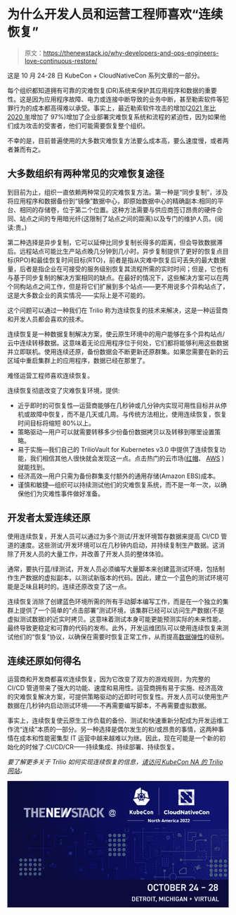 # 为什么开发人员和运营工程师喜欢“连续恢复”

> 原文：<https://thenewstack.io/why-developers-and-ops-engineers-love-continuous-restore/>

这是 10 月 24-28 日 KubeCon + CloudNativeCon 系列文章的一部分。

每个组织都知道拥有可靠的灾难恢复(DR)系统来保护其应用程序和数据的重要性。这是因为应用程序故障、电力或连接中断导致的业务中断，甚至勒索软件等犯罪行为的成本都高得难以承受。事实上，最近勒索软件攻击的增加([2021 年比 2020 年](https://www.securitymagazine.com/articles/97166-ransomware-attacks-nearly-doubled-in-2021#:~:text=Ransomware%20attacks%20rose%20by%2092.7,nation%2Dstate%20cyberattacks%20and%20more.)增加了 97%)增加了企业部署灾难恢复系统和流程的紧迫性，因为如果他们成为攻击的受害者，他们可能需要恢复整个组织。

不幸的是，目前普遍使用的大多数灾难恢复方法要么成本高，要么速度慢，或者两者兼而有之。

## **大多数组织有两种常见的灾难恢复途径**

到目前为止，组织一直依赖两种常见的灾难恢复方法。第一种是“同步复制”，涉及将应用程序和数据备份到“镜像”数据中心，即原始数据中心的精确副本:相同的平台、相同的存储卷，位于第二个位置。这种方法需要与供应商签订昂贵的硬件合同、站点之间的专用暗光纤(这限制了站点之间的距离)以及专门的维护人员。(阅读:贵。)

第二种选择是异步复制，它可以延伸比同步复制长得多的距离，但会导致数据滞后。远程站点可能比生产站点晚几分钟到几小时。异步复制提供了更好的恢复点目标(RPO)和最佳恢复时间目标(RTO)，前者是指从灾难中恢复后可丢失的最大数据量，后者是指企业在可接受的服务级别恢复其流程所需的实时时间；但是，它也有与基于同步复制的解决方案相同的缺点。在最好的情况下，这些解决方案可以在两个同构站点之间工作，但是将它们扩展到多个站点——更不用说多个异构站点了，这是大多数企业的真实情况——实际上是不可能的。

这个问题可以通过一种我们在 Trilio 称为连续恢复的技术来解决，这是一种运营商和开发人员都会喜欢的技术。

连续恢复是一种数据复制解决方案，使云原生环境中的用户能够在多个异构站点/云中连续转移数据。这意味着无论应用程序位于何处，它们都将能够利用这些数据并立即联机。使用连续还原，备份数据会不断更新还原群集。如果您需要在新的云区域中重启集群上的应用程序，数据已经在那里了。

难怪运营工程师喜欢连续恢复。

连续恢复彻底改变了灾难恢复环境，提供:

*   近乎即时的可恢复性—运营商能够在几秒钟或几分钟内实现可用性目标并从停机或故障中恢复，而不是几天或几周。与传统方法相比，使用连续恢复，恢复时间目标将缩短 80%以上。
*   策略驱动—用户可以就需要转移多少份备份数据拷贝以及转移到哪里设置策略。
*   易于实施—我们自己的 TrilioVault for Kubernetes v3.0 中提供了连续恢复功能，我们相信其他人很快就会发现这一点。点击热门的云市场([红帽](https://catalog.redhat.com/software/operators/detail/5ec3fa9528834587a6b85c26)、 [AWS](https://aws.amazon.com/marketplace/pp/prodview-w3oefbgbea2qo) )就能找到。
*   经济高效—用户只需为备份群集支付额外的通用存储(Amazon EBS)成本。
*   谨慎和敏捷—组织可以持续测试他们的灾难恢复系统，而不是一年一次，以确保他们为灾难性事件做好准备。

## **开发者太爱连续还原**

使用连续恢复，开发人员可以通过为多个测试/开发环境暂存数据来提高 CI/CD 管道的速度。这些测试/开发环境可以在几秒钟内启动，并持续复制生产数据。这消除了开发人员的大量工作，并改善了开发人员的整体体验。

通常，要执行蓝/绿测试，开发人员必须编写大量脚本来创建蓝测试环境，包括制作生产数据的虚拟副本，以测试新版本的代码。因此，建立一个蓝色的测试环境可能是乏味且耗时的。连续还原改变了这一点。

连续恢复消除了创建蓝色环境所需的所有手动脚本编写工作，而是在一个独立的集群上提供了一个简单的“点击部署”测试环境，该集群已经可以访问生产数据(不是虚拟测试数据)的近实时拷贝。这意味着测试本身可能更能预测实际的未来性能，最终导致更稳定和可靠的代码的发布。此外，开发运维团队可以使用连续恢复来测试他们的“恢复”协议，以确保在需要时恢复正常工作，从而提高[数据弹性](https://thenewstack.io/multicloud-paves-the-way-for-cloud-native-resiliency-models/)的级别。

## **连续还原如何得名**

运营商和开发商都喜欢连续恢复，因为它改变了双方的游戏规则，为完整的 CI/CD 管道带来了强大的功能、速度和易用性。运营商拥有易于实施、经济高效的灾难恢复解决方案，可提供策略驱动的近即时可恢复性。开发人员可以使用生产数据在几秒钟内启动测试环境——不再需要编写脚本，不再需要虚拟数据。

事实上，连续恢复使云原生工作负载的备份、测试和快速重新分配成为开发运维工作流“连续”本质的一部分。另一种选择是偶尔发生的和/或昂贵的事情，这两种事情在成本和性能密集型 IT 运营中越来越难以为继。因此，现在可能是一个新的初始化的时候了:CI/CD/CR——持续集成、持续部署、持续恢复。

*要了解更多关于 Trilio 如何实现连续恢复的信息，[请访问 KubeCon NA 的 Trilio 网站](https://trilio.io/resources/kubecon-cloudnativecon-north-america/)。*

![](img/25bc05722c52e80806074bddd7e413fd.png)

<svg xmlns:xlink="http://www.w3.org/1999/xlink" viewBox="0 0 68 31" version="1.1"><title>Group</title> <desc>Created with Sketch.</desc></svg>